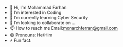 - 👋 Hi, I’m Mohammad Farhan
- 👀 I’m interested in Coding
- 🌱 I’m currently learning Cyber Security
- 💞️ I’m looking to collaborate on ...
- 📫 How to reach me Email:monarchferran@gmail.com
- 😄 Pronouns: He/Him
- ⚡ Fun fact: 

<!---
mf201-art/mf201-art is a ✨ special ✨ repository because its `README.md` (this file) appears on your GitHub profile.
You can click the Preview link to take a look at your changes.
--->
